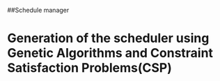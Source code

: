 ##Schedule manager

# Generation of the scheduler using Genetic Algorithms and Constraint Satisfaction Problems(CSP)
